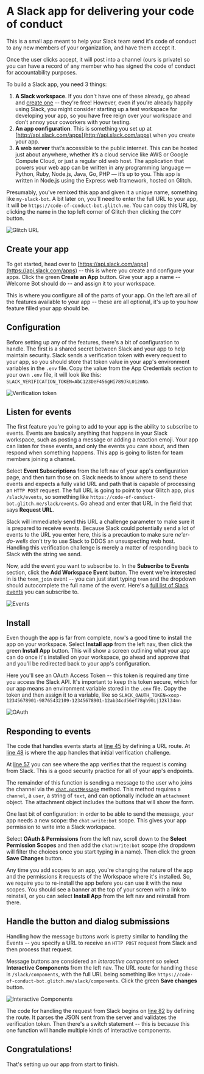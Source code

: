 # A Slack app for delivering your code of conduct

This is a small app meant to help your Slack team send it's code of conduct to any new members of your organization, and have them accept it.

Once the user clicks accept, it will post into a channel (ours is private) so you can have a record of any member who has signed the code of conduct for accountability purposes.

To build a Slack app, you need 3 things:

1. **A Slack workspace**. If you don't have one of these already, go ahead and [create one](https://slack.com/create) -- they're free! However, even if you're already happily using Slack, you might consider starting up a test workspace for developing your app, so you have free reign over your workspace and don’t annoy your coworkers with your testing.
2. **An app configuration**. This is something you set up at [http://api.slack.com/apps](http://api.slack.com/apps) when you create your app.
3. **A web server** that’s accessible to the public internet. This can be hosted just about anywhere, whether it’s a cloud service like AWS or Google Compute Cloud, or just a regular old web host. The application that powers your web app can be written in any programming language — Python, Ruby, Node.js, Java, Go, PHP — it’s up to you. This app is written in Node.js using the Express web framework, hosted on Glitch.

Presumably, you've remixed this app and given it a unique name, something like `my-slack-bot`. A bit later on, you'll need to enter the full URL to your app, it will be `https://code-of-conduct-bot.glitch.me`. You can copy this URL by clicking the name in the top left corner of Glitch then clicking the `COPY` button.

![Glitch URL](https://cdn.glitch.com/579d010e-07de-495a-a7e2-bf9194243ff6%2Fglitch-url.png?1518538205095)

## Create your app

To get started, head over to [https://api.slack.com/apps](https://api.slack.com/apps) -- this is where you create and configure your apps. Click the green **Create an App** button. Give your app a name -- Welcome Bot should do -- and assign it to your workspace.

This is where you configure all of the parts of your app. On the left are all of the features available to your app -- these are all optional, it's up to you how feature filled your app should be.

## Configuration

Before setting up any of the features, there's a bit of configuration to handle. The first is a shared secret between Slack and your app to help maintain security. Slack sends a verification token with every request to your app, so you should store that token value in your app's environment variables in the `.env` file. Copy the value from the App Credentials section to your own `.env` file, it will look like this: `SLACK_VERIFICATION_TOKEN=AbC123DeF456gHi789JkL012mNo`.

![Verification token](https://cdn.glitch.com/579d010e-07de-495a-a7e2-bf9194243ff6%2Fverification.png?1518537096848)

## Listen for events

The first feature you're going to add to your app is the ability to subscribe to events. Events are basically anything that happens in your Slack workspace, such as posting a message or adding a reaction emoji. Your app can listen for these events, and only the events you care about, and then respond when something happens. This app is going to listen for team members joining a channel. 

Select **Event Subscriptions** from the left nav of your app's configuration page, and then turn those on. Slack needs to know where to send these events and expects a fully valid URL and path that is capable of processing an `HTTP POST` request. The full URL is going to point to your Glitch app, plus `/slack/events`, so something like `https://code-of-conduct-bot.glitch.me/slack/events`. Go ahead and enter that URL in the field that says **Request URL**.

Slack will immediately send this URL a challenge parameter to make sure it is prepared to receive events. Because Slack could potentially send a lot of events to the URL you enter here, this is a precaution to make sure _ne'er-do-wells_ don't try to use Slack to DDOS an unsuspecting web host. Handling this verification challenge is merely a matter of responding back to Slack with the string we send.

Now, add the event you want to subscribe to. In the **Subscribe to Events** section, click the **Add Workspace Event** button. The event we're interested in is the `team_join` event -- you can just start typing `team` and the dropdown should autocomplete the full name of the event. Here's a [full list of Slack events](https://api.slack.com/events) you can subscribe to.

![Events](https://cdn.glitch.com/579d010e-07de-495a-a7e2-bf9194243ff6%2Fevents.png?1518537920397)

## Install

Even though the app is far from complete, now's a good time to install the app on your workspace. Select **Install app** from the left nav, then click the green **Install App** button. This will show a screen outlining what your app can do once it's installed on your workspace, go ahead and approve that and you'll be redirected back to your app's configuration.

Here you'll see an OAuth Access Token -- this token is required any time you access the Slack API. It's important to keep this token secure, which for our app means an environment variable stored in the `.env` file. Copy the token and then assign it to a variable, like so `SLACK_OAUTH_TOKEN=xoxp-12345678901-98765432109-12345678901-12ab34cd56ef78gh90ij12kl34mn`

![OAuth](https://cdn.glitch.com/579d010e-07de-495a-a7e2-bf9194243ff6%2Foauth.png?1518577645452)

## Responding to events

The code that handles events starts at [line 45](https://glitch.com/edit/#!/code-of-conduct-bot?path=src/index.js:45:0) by defining a URL route. At [line 48](https://glitch.com/edit/#!/code-of-conduct-bot?path=src/index.js:48:0) is where the app handles that initial verification challenge.

At [line 57](https://glitch.com/edit/#!/code-of-conduct-bot?path=src/index.js:57:0) you can see where the app verifies that the request is coming from Slack. This is a good security practice for all of your app's endpoints.

The remainder of this function is sending a message to the user who joins the channel via the [`chat.postMessage`](https://api.slack.com/methods/chat.postMessage) method. This method requires a `channel`, a `user`, a string of `text`, and can optionally include an `attachment` object. The attachment object includes the buttons that will show the form.

One last bit of configuration: in order to be able to send the message, your app needs a new scope: the `chat:write:bot` scope. This gives your app permission to write into a Slack workspace.

Select **OAuth & Permissions** from the left nav, scroll down to the **Select Permission Scopes** and then add the `chat:write:bot` scope (the dropdown will filter the choices once you start typing in a name). Then click the green **Save Changes** button.

Any time you add scopes to an app, you're changing the nature of the app and the permissions it requests of the Workspace where it's installed. So, we require you to re-install the app before you can use it with the new scopes. You should see a banner at the top of your screen with a link to reinstall, or you can select **Install App** from the left nav and reinstall from there. 

## Handle the button and dialog submissions

Handling how the message buttons work is pretty similar to handling the Events -- you specify a URL to receive an `HTTP POST` request from Slack and then process that request.

Message buttons are considered an _interactive component_ so select **Interactive Components** from the left nav. The URL route for handling these is `/slack/components`, with the full URL being something like `https://code-of-conduct-bot.glitch.me/slack/components`. Click the green **Save changes** button. 

![Interactive Components](https://cdn.glitch.com/579d010e-07de-495a-a7e2-bf9194243ff6%2Finteractive-components.png?1518575307718)

The code for handling the request from Slack begins on [line 82](https://glitch.com/edit/#!/code-of-conduct-bot?path=src/index.js:82:0) by defining the route. It parses the JSON sent from the server and validates the verification token. Then there's a switch statement -- this is because this one function will handle multiple kinds of interactive components.

## Congratulations!

That's setting up our app from start to finish.
